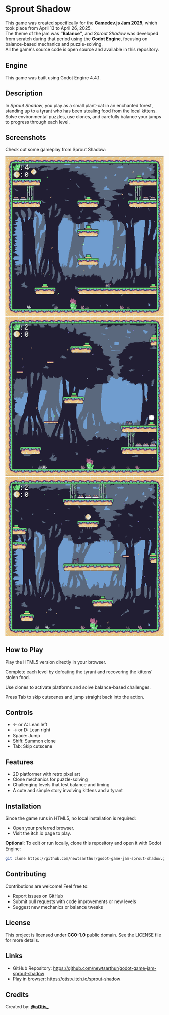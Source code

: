 # Sprout Shadow

This game was created specifically for the **[Gamedev.js Jam 2025](https://itch.io/jam/gamedevjs-2025)**, which took place from April 13 to April 26, 2025.  
The theme of the jam was **“Balance”**, and *Sprout Shadow* was developed from scratch during that period using the **Godot Engine**, focusing on balance-based mechanics and puzzle-solving.  
All the game's source code is open source and available in this repository.

## Engine

This game was built using Godot Engine 4.4.1.

## Description

In *Sprout Shadow*, you play as a small plant-cat in an enchanted forest, standing up to a tyrant who has been stealing food from the local kittens. Solve environmental puzzles, use clones, and carefully balance your jumps to progress through each level.

## Screenshots

Check out some gameplay from Sprout Shadow:

![Sprout Shadow Screenshot 1](/sprites/print01.png)
![Sprout Shadow Screenshot 2](/sprites/print02.png)
![Sprout Shadow Screenshot 3](/sprites/print03.png)


## How to Play

Play the HTML5 version directly in your browser.

Complete each level by defeating the tyrant and recovering the kittens' stolen food.

Use clones to activate platforms and solve balance-based challenges.

Press Tab to skip cutscenes and jump straight back into the action.

## Controls

- ← or A: Lean left  
- → or D: Lean right  
- Space: Jump  
- Shift: Summon clone  
- Tab: Skip cutscene  

## Features

- 2D platformer with retro pixel art  
- Clone mechanics for puzzle-solving  
- Challenging levels that test balance and timing  
- A cute and simple story involving kittens and a tyrant  

## Installation

Since the game runs in HTML5, no local installation is required:

- Open your preferred browser.  
- Visit the itch.io page to play.

**Optional**: To edit or run locally, clone this repository and open it with Godot Engine:

```bash
git clone https://github.com/newtsarthur/godot-game-jam-sprout-shadow.git
```

## Contributing

Contributions are welcome! Feel free to:

- Report issues on GitHub  
- Submit pull requests with code improvements or new levels  
- Suggest new mechanics or balance tweaks  

## License

This project is licensed under **CC0-1.0** public domain. See the LICENSE file for more details.

## Links

- GitHub Repository: https://github.com/newtsarthur/godot-game-jam-sprout-shadow  
- Play in browser: https://otistv.itch.io/sprout-shadow  

## Credits

Created by: **[@oOtis_](https://www.youtube.com/@oOtis_)**

